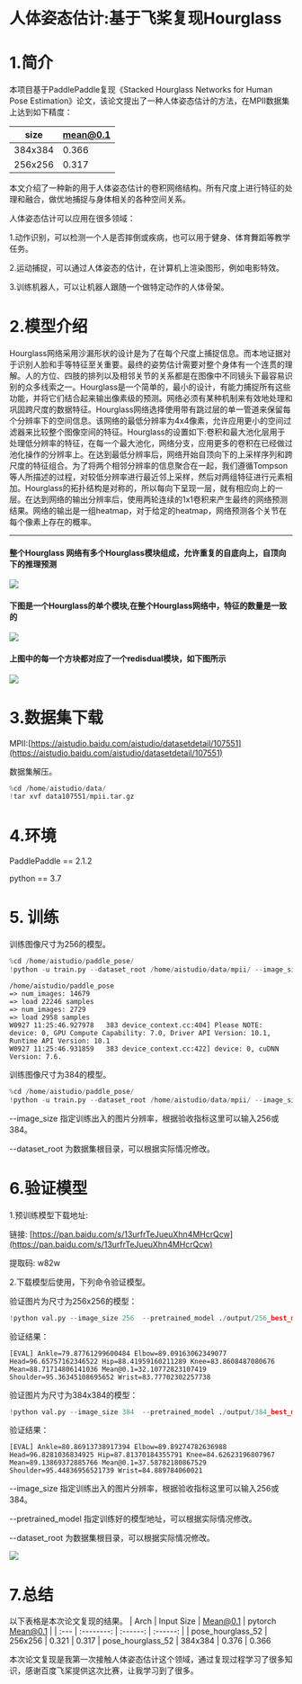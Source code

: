 # **人体姿态估计:基于飞桨复现Hourglass**

# 1.简介
本项目基于PaddlePaddle复现《Stacked Hourglass Networks for Human Pose Estimation》论文，该论文提出了一种人体姿态估计的方法，在MPII数据集上达到如下精度：

| size | mean@0.1 |
| -- | -- |
| 384x384 | 0.366 |
| 256x256 | 0.317 |

本文介绍了一种新的用于人体姿态估计的卷积网络结构。所有尺度上进行特征的处理和融合，做优地捕捉与身体相关的各种空间关系。

人体姿态估计可以应用在很多领域：

1.动作识别，可以检测一个人是否摔倒或疾病，也可以用于健身、体育舞蹈等教学任务。

2.运动捕捉，可以通过人体姿态的估计，在计算机上渲染图形，例如电影特效。

3.训练机器人，可以让机器人跟随一个做特定动作的人体骨架。

# 2.模型介绍

Hourglass网络采用沙漏形状的设计是为了在每个尺度上捕捉信息。而本地证据对于识别人脸和手等特征至关重要。最终的姿势估计需要对整个身体有一个连贯的理解。人的方位、四肢的排列以及相邻关节的关系都是在图像中不同镜头下最容易识别的众多线索之一。Hourglass是一个简单的，最小的设计，有能力捕捉所有这些功能，并将它们结合起来输出像素级的预测。网络必须有某种机制来有效地处理和巩固跨尺度的数据特征。Hourglass网络选择使用带有跳过层的单一管道来保留每个分辨率下的空间信息。该网络的最低分辨率为4x4像素，允许应用更小的空间过滤器来比较整个图像空间的特征。Hourglass的设置如下:卷积和最大池化层用于处理低分辨率的特征，在每一个最大池化，网络分支，应用更多的卷积在已经做过池化操作的分辨率上。在达到最低分辨率后，网络开始自顶向下的上采样序列和跨尺度的特征组合。为了将两个相邻分辨率的信息聚合在一起，我们遵循Tompson等人所描述的过程，对较低分辨率进行最近邻上采样，然后对两组特征进行元素相加。Hourglass的拓扑结构是对称的，所以每向下呈现一层，就有相应向上的一层。在达到网络的输出分辨率后，使用两轮连续的1x1卷积来产生最终的网络预测结果。网络的输出是一组heatmap，对于给定的heatmap，网络预测各个关节在每个像素上存在的概率。

_ _ _

#### 整个Hourglass 网络有多个Hourglass模块组成，允许重复的自底向上，自顶向下的推理预测
![](https://ai-studio-static-online.cdn.bcebos.com/d7d75c7014bf41eaa985649e296e8abe3885e1b6f159452984e93b0c23a236e0)

#### 下图是一个Hourglass的单个模块,在整个Hourglass网络中，特征的数量是一致的
![](https://ai-studio-static-online.cdn.bcebos.com/01b8f741048f40b9a3cbfc003589b9bab450a43a74ce4d71a5ee79201fa4dbf3)


#### 上图中的每一个方块都对应了一个redisdual模块，如下图所示
![](https://ai-studio-static-online.cdn.bcebos.com/c27fd9aebd234e8f82431e74d59c38fd262c4ea79e5948ceaa7c0b86d413b89f)


# 3.数据集下载

MPII:[https://aistudio.baidu.com/aistudio/datasetdetail/107551](https://aistudio.baidu.com/aistudio/datasetdetail/107551)

数据集解压。


```python
%cd /home/aistudio/data/
!tar xvf data107551/mpii.tar.gz
```

# 4.环境

PaddlePaddle == 2.1.2

python == 3.7


# 5. 训练

训练图像尺寸为256的模型。


```python
%cd /home/aistudio/paddle_pose/
!python -u train.py --dataset_root /home/aistudio/data/mpii/ --image_size 256
```

    /home/aistudio/paddle_pose
    => num_images: 14679
    => load 22246 samples
    => num_images: 2729
    => load 2958 samples
    W0927 11:25:46.927978   383 device_context.cc:404] Please NOTE: device: 0, GPU Compute Capability: 7.0, Driver API Version: 10.1, Runtime API Version: 10.1
    W0927 11:25:46.931859   383 device_context.cc:422] device: 0, cuDNN Version: 7.6.


训练图像尺寸为384的模型。


```python
%cd /home/aistudio/paddle_pose/
!python -u train.py --dataset_root /home/aistudio/data/mpii/ --image_size 384
```

--image_size 指定训练出入的图片分辨率，根据验收指标这里可以输入256或384。

--dataset_root 为数据集根目录，可以根据实际情况修改。

# 6.验证模型

1.预训练模型下载地址:

链接: [https://pan.baidu.com/s/13urfrTeJueuXhn4MHcrQcw](https://pan.baidu.com/s/13urfrTeJueuXhn4MHcrQcw)

提取码: w82w

2.下载模型后使用，下列命令验证模型。

验证图片为尺寸为256x256的模型：


```python
!python val.py --image_size 256  --pretrained_model ./output/256_best_model/model.pdparams --dataset_root /home/aistudio/data/mpii/
```

验证结果：
```
[EVAL] Ankle=79.87761299600484 Elbow=89.09163062349077 Head=96.65757162346522 Hip=88.41959160211289 Knee=83.8608487080676 Mean=88.71714806141036 Mean@0.1=32.10772823107419 Shoulder=95.36345108695652 Wrist=83.77702302257738
```
验证图片为尺寸为384x384的模型：


```python
!python val.py --image_size 384  --pretrained_model ./output/384_best_model/model.pdparams --dataset_root /home/aistudio/data/mpii/
```

验证结果：
```
[EVAL] Ankle=80.86913738917394 Elbow=89.89274782636988 Head=96.8281036834925 Hip=87.81370184355791 Knee=84.62623196807967 Mean=89.13869372885766 Mean@0.1=37.58782180867529 Shoulder=95.44836956521739 Wrist=84.889784060021
```

--image_size 指定训练出入的图片分辨率，根据验收指标这里可以输入256或384。

--pretrained_model  指定训练好的模型地址，可以根据实际情况修改。

--dataset_root 为数据集根目录，可以根据实际情况修改。



![](https://ai-studio-static-online.cdn.bcebos.com/647e8a48b3094803b48b12ac337957b15068d2f0ce0d42e8a33236a63feab153)


# 7.总结
以下表格是本次论文复现的结果。
| Arch  | Input Size | Mean@0.1 | pytorch Mean@0.1 |
| :--- | :--------: | :------: | :------: |
| pose_hourglass_52 | 256x256 | 0.321 | 0.317
| pose_hourglass_52 | 384x384 | 0.376 | 0.366

本次论文复现是我第一次接触人体姿态估计这个领域，通过复现过程学习了很多知识，感谢百度飞桨提供这次比赛，让我学习到了很多。
